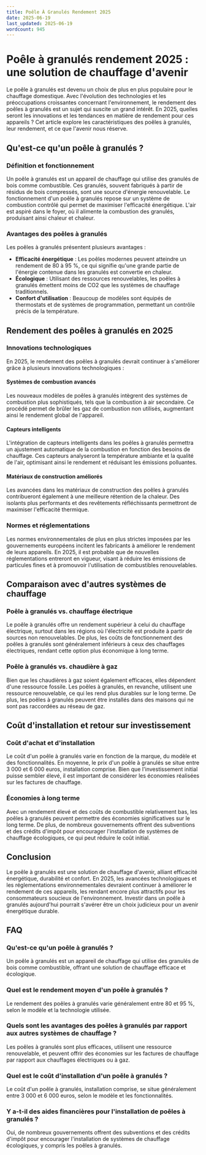 ```yaml
---
title: Poêle À Granulés Rendement 2025
date: 2025-06-19
last_updated: 2025-06-19
wordcount: 945
---
```


# Poêle à granulés rendement 2025 : une solution de chauffage d'avenir

Le poêle à granulés est devenu un choix de plus en plus populaire pour le chauffage domestique. Avec l'évolution des technologies et les préoccupations croissantes concernant l'environnement, le rendement des poêles à granulés est un sujet qui suscite un grand intérêt. En 2025, quelles seront les innovations et les tendances en matière de rendement pour ces appareils ? Cet article explore les caractéristiques des poêles à granulés, leur rendement, et ce que l'avenir nous réserve.

## Qu'est-ce qu'un poêle à granulés ?

### Définition et fonctionnement

Un poêle à granulés est un appareil de chauffage qui utilise des granulés de bois comme combustible. Ces granulés, souvent fabriqués à partir de résidus de bois compressés, sont une source d'énergie renouvelable. Le fonctionnement d'un poêle à granulés repose sur un système de combustion contrôlé qui permet de maximiser l'efficacité énergétique. L'air est aspiré dans le foyer, où il alimente la combustion des granulés, produisant ainsi chaleur et chaleur.

### Avantages des poêles à granulés

Les poêles à granulés présentent plusieurs avantages :

- **Efficacité énergétique** : Les poêles modernes peuvent atteindre un rendement de 80 à 95 %, ce qui signifie qu'une grande partie de l'énergie contenue dans les granulés est convertie en chaleur.
- **Écologique** : Utilisant des ressources renouvelables, les poêles à granulés émettent moins de CO2 que les systèmes de chauffage traditionnels.
- **Confort d'utilisation** : Beaucoup de modèles sont équipés de thermostats et de systèmes de programmation, permettant un contrôle précis de la température.

## Rendement des poêles à granulés en 2025

### Innovations technologiques

En 2025, le rendement des poêles à granulés devrait continuer à s'améliorer grâce à plusieurs innovations technologiques :

#### Systèmes de combustion avancés

Les nouveaux modèles de poêles à granulés intègrent des systèmes de combustion plus sophistiqués, tels que la combustion à air secondaire. Ce procédé permet de brûler les gaz de combustion non utilisés, augmentant ainsi le rendement global de l'appareil.

#### Capteurs intelligents

L'intégration de capteurs intelligents dans les poêles à granulés permettra un ajustement automatique de la combustion en fonction des besoins de chauffage. Ces capteurs analyseront la température ambiante et la qualité de l'air, optimisant ainsi le rendement et réduisant les émissions polluantes.

#### Matériaux de construction améliorés

Les avancées dans les matériaux de construction des poêles à granulés contribueront également à une meilleure rétention de la chaleur. Des isolants plus performants et des revêtements réfléchissants permettront de maximiser l'efficacité thermique.

### Normes et réglementations

Les normes environnementales de plus en plus strictes imposées par les gouvernements européens incitent les fabricants à améliorer le rendement de leurs appareils. En 2025, il est probable que de nouvelles réglementations entreront en vigueur, visant à réduire les émissions de particules fines et à promouvoir l'utilisation de combustibles renouvelables.

## Comparaison avec d'autres systèmes de chauffage

### Poêle à granulés vs. chauffage électrique

Le poêle à granulés offre un rendement supérieur à celui du chauffage électrique, surtout dans les régions où l'électricité est produite à partir de sources non renouvelables. De plus, les coûts de fonctionnement des poêles à granulés sont généralement inférieurs à ceux des chauffages électriques, rendant cette option plus économique à long terme.

### Poêle à granulés vs. chaudière à gaz

Bien que les chaudières à gaz soient également efficaces, elles dépendent d'une ressource fossile. Les poêles à granulés, en revanche, utilisent une ressource renouvelable, ce qui les rend plus durables sur le long terme. De plus, les poêles à granulés peuvent être installés dans des maisons qui ne sont pas raccordées au réseau de gaz.

## Coût d'installation et retour sur investissement

### Coût d'achat et d'installation

Le coût d'un poêle à granulés varie en fonction de la marque, du modèle et des fonctionnalités. En moyenne, le prix d'un poêle à granulés se situe entre 3 000 et 6 000 euros, installation comprise. Bien que l'investissement initial puisse sembler élevé, il est important de considérer les économies réalisées sur les factures de chauffage.

### Économies à long terme

Avec un rendement élevé et des coûts de combustible relativement bas, les poêles à granulés peuvent permettre des économies significatives sur le long terme. De plus, de nombreux gouvernements offrent des subventions et des crédits d'impôt pour encourager l'installation de systèmes de chauffage écologiques, ce qui peut réduire le coût initial.

## Conclusion

Le poêle à granulés est une solution de chauffage d'avenir, alliant efficacité énergétique, durabilité et confort. En 2025, les avancées technologiques et les réglementations environnementales devraient continuer à améliorer le rendement de ces appareils, les rendant encore plus attractifs pour les consommateurs soucieux de l'environnement. Investir dans un poêle à granulés aujourd'hui pourrait s'avérer être un choix judicieux pour un avenir énergétique durable.

## FAQ

### Qu'est-ce qu'un poêle à granulés ?

Un poêle à granulés est un appareil de chauffage qui utilise des granulés de bois comme combustible, offrant une solution de chauffage efficace et écologique.

### Quel est le rendement moyen d'un poêle à granulés ?

Le rendement des poêles à granulés varie généralement entre 80 et 95 %, selon le modèle et la technologie utilisée.

### Quels sont les avantages des poêles à granulés par rapport aux autres systèmes de chauffage ?

Les poêles à granulés sont plus efficaces, utilisent une ressource renouvelable, et peuvent offrir des économies sur les factures de chauffage par rapport aux chauffages électriques ou à gaz.

### Quel est le coût d'installation d'un poêle à granulés ?

Le coût d'un poêle à granulés, installation comprise, se situe généralement entre 3 000 et 6 000 euros, selon le modèle et les fonctionnalités.

### Y a-t-il des aides financières pour l'installation de poêles à granulés ?

Oui, de nombreux gouvernements offrent des subventions et des crédits d'impôt pour encourager l'installation de systèmes de chauffage écologiques, y compris les poêles à granulés.